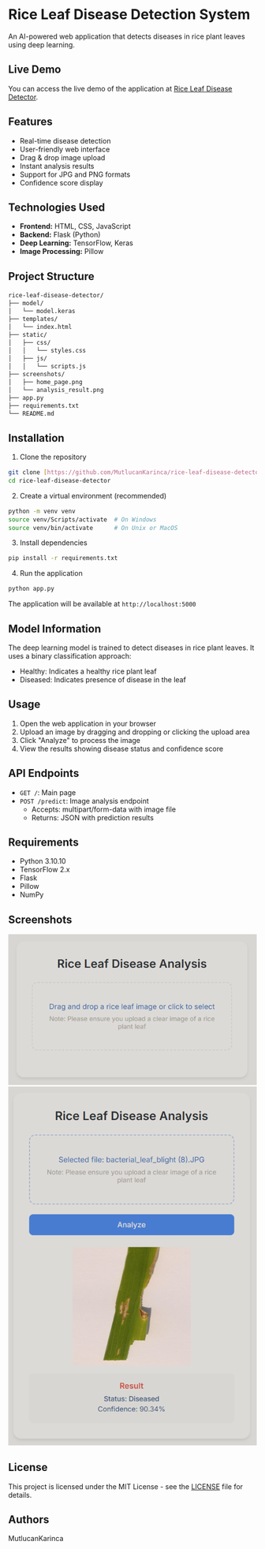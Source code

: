 # Rice Leaf Disease Detection System

An AI-powered web application that detects diseases in rice plant leaves using deep learning.

## Live Demo

You can access the live demo of the application at [Rice Leaf Disease Detector](https://rice-leaf-disease-detector.onrender.com).

## Features

- Real-time disease detection
- User-friendly web interface
- Drag & drop image upload
- Instant analysis results
- Support for JPG and PNG formats
- Confidence score display

## Technologies Used

- **Frontend:** HTML, CSS, JavaScript
- **Backend:** Flask (Python)
- **Deep Learning:** TensorFlow, Keras
- **Image Processing:** Pillow

## Project Structure

```
rice-leaf-disease-detector/
├── model/
│   └── model.keras
├── templates/
│   └── index.html
├── static/
│   ├── css/
│   │   └── styles.css
│   ├── js/
│   │   └── scripts.js
├── screenshots/
│   ├── home_page.png
│   └── analysis_result.png
├── app.py
├── requirements.txt
└── README.md
```

## Installation

1. Clone the repository
```bash
git clone [https://github.com/MutlucanKarinca/rice-leaf-disease-detector]
cd rice-leaf-disease-detector
```

2. Create a virtual environment (recommended)
```bash
python -m venv venv
source venv/Scripts/activate  # On Windows
source venv/bin/activate      # On Unix or MacOS
```

3. Install dependencies
```bash
pip install -r requirements.txt
```

4. Run the application
```bash
python app.py
```

The application will be available at `http://localhost:5000`

## Model Information

The deep learning model is trained to detect diseases in rice plant leaves. It uses a binary classification approach:
- Healthy: Indicates a healthy rice plant leaf
- Diseased: Indicates presence of disease in the leaf

## Usage

1. Open the web application in your browser
2. Upload an image by dragging and dropping or clicking the upload area
3. Click "Analyze" to process the image
4. View the results showing disease status and confidence score

## API Endpoints

- `GET /`: Main page
- `POST /predict`: Image analysis endpoint
  - Accepts: multipart/form-data with image file
  - Returns: JSON with prediction results

## Requirements

- Python 3.10.10
- TensorFlow 2.x
- Flask
- Pillow
- NumPy

## Screenshots

![Home Page](screenshots/home_page.png)
![Analysis Result](screenshots/analysis_result.png)

## License

This project is licensed under the MIT License - see the [LICENSE](LICENSE) file for details.

## Authors

MutlucanKarinca

